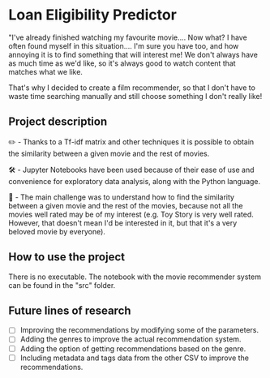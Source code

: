 # Loan Eligibility Predictor

"I've already finished watching my favourite movie.... Now what?
I have often found myself in this situation.... I'm sure you have too, and how annoying it is to find something that will interest me! We don't always have as much time as we'd like, so it's always good to watch content that matches what we like.

That's why I decided to create a film recommender, so that I don't have to waste time searching manually and still choose something I don't really like!

## Project description
✏️ - Thanks to a Tf-idf matrix and other techniques it is possible to obtain the similarity between a given movie and the rest of movies.

🛠 - Jupyter Notebooks have been used because of their ease of use and convenience for exploratory data analysis, along with the Python language.

🚩 - The main challenge was to understand how to find the similarity between a given movie and the rest of the movies, because not all the movies well rated may be of my interest (e.g. Toy Story is very well rated. However, that doesn't mean I'd be interested in it, but that it's a very beloved movie by everyone).

## How to use the project
There is no executable. The notebook with the movie recommender system can be found in the "src" folder.

## Future lines of research
- [ ] Improving the recommendations by modifying some of the parameters.
- [ ] Adding the genres to improve the actual recommendation system.
- [ ] Adding the option of getting recommendations based on the genre.
- [ ] Including metadata and tags data from the other CSV to improve the recommendations.
